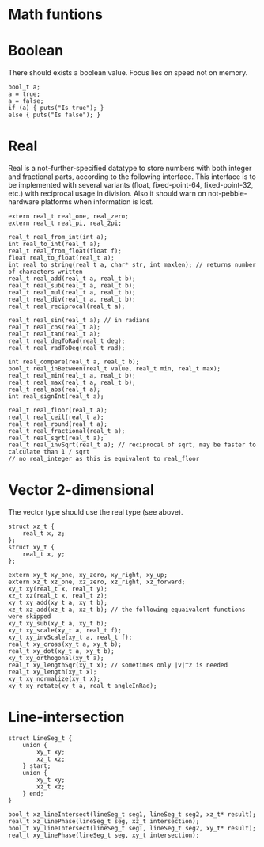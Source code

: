 # Math funtions

# Boolean
There should exists a boolean value. Focus lies on speed not on memory.

```
bool_t a;
a = true;
a = false;
if (a) { puts("Is true"); }
else { puts("Is false"); }
```

# Real

Real is a not-further-specified datatype to store numbers with both integer and fractional parts, according to the following interface.
This interface is to be implemented with several variants (float, fixed-point-64, fixed-point-32, etc.) with reciprocal usage in division.
Also it should warn on not-pebble-hardware platforms when information is lost.

```
extern real_t real_one, real_zero;
extern real_t real_pi, real_2pi;

real_t real_from_int(int a);
int real_to_int(real_t a);
real_t real_from_float(float f);
float real_to_float(real_t a);
int real_to_string(real_t a, char* str, int maxlen); // returns number of characters written
real_t real_add(real_t a, real_t b);
real_t real_sub(real_t a, real_t b);
real_t real_mul(real_t a, real_t b);
real_t real_div(real_t a, real_t b);
real_t real_reciprocal(real_t a);

real_t real_sin(real_t a); // in radians
real_t real_cos(real_t a);
real_t real_tan(real_t a);
real_t real_degToRad(real_t deg);
real_t real_radToDeg(real_t rad);

int real_compare(real_t a, real_t b);
bool_t real_inBetween(real_t value, real_t min, real_t max);
real_t real_min(real_t a, real_t b);
real_t real_max(real_t a, real_t b);
real_t real_abs(real_t a);
int real_signInt(real_t a);

real_t real_floor(real_t a);
real_t real_ceil(real_t a);
real_t real_round(real_t a);
real_t real_fractional(real_t a);
real_t real_sqrt(real_t a);
real_t real_invSqrt(real_t a); // reciprocal of sqrt, may be faster to calculate than 1 / sqrt
// no real_integer as this is equivalent to real_floor
```

# Vector 2-dimensional

The vector type should use the real type (see above).

```
struct xz_t {
    real_t x, z;
};
struct xy_t {
    real_t x, y;
};

extern xy_t xy_one, xy_zero, xy_right, xy_up;
extern xz_t xz_one, xz_zero, xz_right, xz_forward;
xy_t xy(real_t x, real_t y);
xz_t xz(real_t x, real_t z);
xy_t xy_add(xy_t a, xy_t b);
xz_t xz_add(xz_t a, xz_t b); // the following equaivalent functions were skipped
xy_t xy_sub(xy_t a, xy_t b);
xy_t xy_scale(xy_t a, real_t f);
xy_t xy_invScale(xy_t a, real_t f);
real_t xy_cross(xy_t a, xy_t b);
real_t xy_dot(xy_t a, xy_t b);
xy_t xy_orthogonal(xy_t a);
real_t xy_lengthSqr(xy_t x); // sometimes only |v|^2 is needed
real_t xy_length(xy_t x);
xy_t xy_normalize(xy_t x);
xy_t xy_rotate(xy_t a, real_t angleInRad);
```

# Line-intersection

```
struct LineSeg_t {
    union {
        xy_t xy;
        xz_t xz;
    } start;
    union {
        xy_t xy;
        xz_t xz;
    } end;
}

bool_t xz_lineIntersect(lineSeg_t seg1, lineSeg_t seg2, xz_t* result);
real_t xz_linePhase(lineSeg_t seg, xz_t intersection);
bool_t xy_lineIntersect(lineSeg_t seg1, lineSeg_t seg2, xy_t* result);
real_t xy_linePhase(lineSeg_t seg, xy_t intersection);
```
